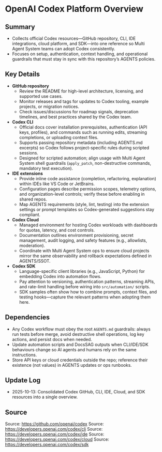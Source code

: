 # OpenAI Codex Platform Overview

## Summary
- Collects official Codex resources—GitHub repository, CLI, IDE integrations, cloud platform, and SDK—into one reference so Multi Agent System teams can adopt Codex consistently.
- Focuses on setup, authentication, context handling, and operational guardrails that must stay in sync with this repository’s AGENTS policies.

## Key Details
- **GitHub repository**
  - Review the README for high-level architecture, licensing, and supported use cases.
  - Monitor releases and tags for updates to Codex tooling, example projects, or migration notices.
  - Check issues/discussions for roadmap signals, deprecation timelines, and best practices shared by the Codex team.
- **Codex CLI**
  - Official docs cover installation prerequisites, authentication (API keys, profiles), and commands such as running edits, streaming completions, or uploading context files.
  - Supports passing repository metadata (including AGENTS.md excerpts) so Codex follows project-specific rules during scripted sessions.
  - Designed for scripted automation; align usage with Multi Agent System shell guardrails (`apply_patch`, non-destructive commands, mandatory test execution).
- **IDE extensions**
  - Provide inline code assistance (completion, refactoring, explanation) within IDEs like VS Code or JetBrains.
  - Configuration pages describe permission scopes, telemetry options, and organization-level controls; verify these before enabling in shared repos.
  - Map AGENTS requirements (style, lint, testing) into the extension settings or prompt templates so Codex-generated suggestions stay compliant.
- **Codex Cloud**
  - Managed environment for hosting Codex workloads with dashboards for quotas, latency, and cost controls.
  - Documentation outlines environment provisioning, secret management, audit logging, and safety features (e.g., allowlists, moderation).
  - Coordinate with Multi Agent System ops to ensure cloud projects mirror the same observability and rollback expectations defined in AGENTS/SSOT.
- **Codex SDK**
  - Language-specific client libraries (e.g., JavaScript, Python) for embedding Codex into automation flows.
  - Pay attention to versioning, authentication patterns, streaming APIs, and rate-limit handling before wiring into `src/automation/` scripts.
  - SDK samples often show how to combine prompts, context files, and testing hooks—capture the relevant patterns when adopting them here.

## Dependencies
- Any Codex workflow must obey the root `AGENTS.md` guardrails: always run tests before merge, avoid destructive shell operations, log key actions, and persist docs when needed.
- Update automation scripts and DocsSAG outputs when CLI/IDE/SDK behaviours change so AI agents and humans rely on the same instructions.
- Store API keys or cloud credentials outside the repo; reference their existence (not values) in AGENTS updates or ops runbooks.

## Update Log
- 2025-10-13: Consolidated Codex GitHub, CLI, IDE, Cloud, and SDK resources into a single overview.

## Source
Source: https://github.com/openai/codex
Source: https://developers.openai.com/codex/cli
Source: https://developers.openai.com/codex/ide
Source: https://developers.openai.com/codex/cloud
Source: https://developers.openai.com/codex/sdk